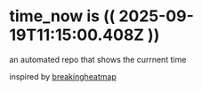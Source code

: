 # time_now is (( 2025-09-19T11:15:00.408Z ))

an automated repo that shows the currnent time

inspired by [breakingheatmap](https://github.com/breakingheatmap/breakingheatmap)